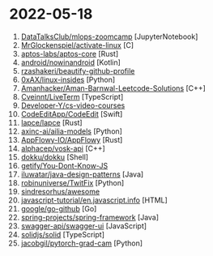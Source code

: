 # 2022-05-18

1. [DataTalksClub/mlops-zoomcamp](https://github.com/DataTalksClub/mlops-zoomcamp "Free MLOps course from DataTalks.Club") [JupyterNotebook]
2. [MrGlockenspiel/activate-linux](https://github.com/MrGlockenspiel/activate-linux "The Activate Windows watermark ported to Linux") [C]
3. [aptos-labs/aptos-core](https://github.com/aptos-labs/aptos-core "A layer 1 for everyone!") [Rust]
4. [android/nowinandroid](https://github.com/android/nowinandroid "A fully functional Android app built entirely with Kotlin and Jetpack Compose") [Kotlin]
5. [rzashakeri/beautify-github-profile](https://github.com/rzashakeri/beautify-github-profile "This repository helps you to have a more beautiful and attractive github profile, and you can access a set of tools and guides for beautifying your github profile. 🚩") 
6. [0xAX/linux-insides](https://github.com/0xAX/linux-insides "A little bit about a linux kernel") [Python]
7. [Amanhacker/Aman-Barnwal-Leetcode-Solutions](https://github.com/Amanhacker/Aman-Barnwal-Leetcode-Solutions "This repo contains my Leetcode Solutions question-wise !") [C++]
8. [Cveinnt/LiveTerm](https://github.com/Cveinnt/LiveTerm "💻 Build terminal styled websites in minutes!") [TypeScript]
9. [Developer-Y/cs-video-courses](https://github.com/Developer-Y/cs-video-courses "List of Computer Science courses with video lectures.") 
10. [CodeEditApp/CodeEdit](https://github.com/CodeEditApp/CodeEdit "CodeEdit App for macOS – Elevate your code editing experience. Open source, free forever.") [Swift]
11. [lapce/lapce](https://github.com/lapce/lapce "Lightning-fast and Powerful Code Editor written in Rust") [Rust]
12. [axinc-ai/ailia-models](https://github.com/axinc-ai/ailia-models "The collection of pre-trained, state-of-the-art AI models for ailia SDK") [Python]
13. [AppFlowy-IO/AppFlowy](https://github.com/AppFlowy-IO/AppFlowy "AppFlowy is an open-source alternative to Notion. You are in charge of your data and customizations. Built with Flutter and Rust.") [Rust]
14. [alphacep/vosk-api](https://github.com/alphacep/vosk-api "Offline speech recognition API for Android, iOS, Raspberry Pi and servers with Python, Java, C# and Node") [C++]
15. [dokku/dokku](https://github.com/dokku/dokku "A docker-powered PaaS that helps you build and manage the lifecycle of applications") [Shell]
16. [getify/You-Dont-Know-JS](https://github.com/getify/You-Dont-Know-JS "A book series on JavaScript. @YDKJS on twitter.") 
17. [iluwatar/java-design-patterns](https://github.com/iluwatar/java-design-patterns "Design patterns implemented in Java") [Java]
18. [robinuniverse/TwitFix](https://github.com/robinuniverse/TwitFix "Fix Twitter video embeds in Discord (and Telegram!)") [Python]
19. [sindresorhus/awesome](https://github.com/sindresorhus/awesome "😎 Awesome lists about all kinds of interesting topics") 
20. [javascript-tutorial/en.javascript.info](https://github.com/javascript-tutorial/en.javascript.info "Modern JavaScript Tutorial") [HTML]
21. [google/go-github](https://github.com/google/go-github "Go library for accessing the GitHub v3 API") [Go]
22. [spring-projects/spring-framework](https://github.com/spring-projects/spring-framework "Spring Framework") [Java]
23. [swagger-api/swagger-ui](https://github.com/swagger-api/swagger-ui "Swagger UI is a collection of HTML, JavaScript, and CSS assets that dynamically generate beautiful documentation from a Swagger-compliant API.") [JavaScript]
24. [solidjs/solid](https://github.com/solidjs/solid "A declarative, efficient, and flexible JavaScript library for building user interfaces.") [TypeScript]
25. [jacobgil/pytorch-grad-cam](https://github.com/jacobgil/pytorch-grad-cam "Many Class Activation Map methods implemented in Pytorch for CNNs and Vision Transformers. Examples for classification, object detection, segmentation, embedding networks and more. Including Grad-CAM, Grad-CAM++, Score-CAM, Ablation-CAM and XGrad-CAM") [Python]
